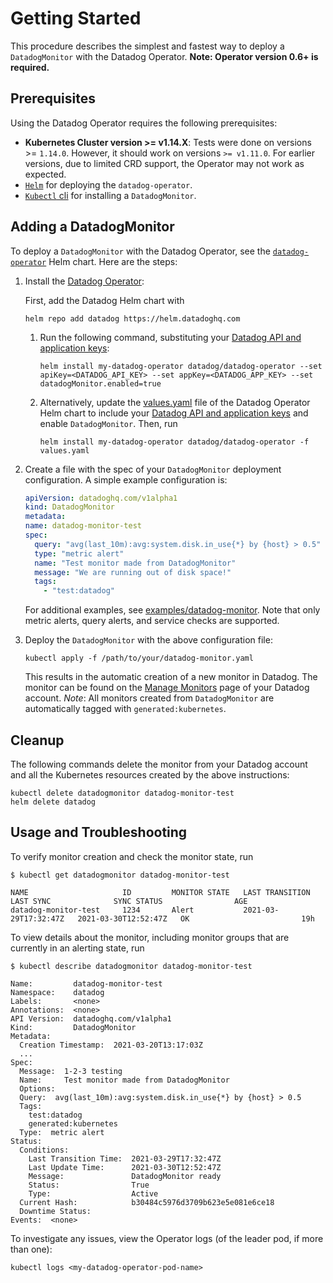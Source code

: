 # Getting Started

This procedure describes the simplest and fastest way to deploy a `DatadogMonitor` with the Datadog Operator. **Note: Operator version 0.6+ is required.**

## Prerequisites

Using the Datadog Operator requires the following prerequisites:

- **Kubernetes Cluster version >= v1.14.X**: Tests were done on versions >= `1.14.0`. However, it should work on versions `>= v1.11.0`. For earlier versions, due to limited CRD support, the Operator may not work as expected.
- [`Helm`][1] for deploying the `datadog-operator`.
- [`Kubectl` cli][2] for installing a `DatadogMonitor`.

## Adding a DatadogMonitor

To deploy a `DatadogMonitor` with the Datadog Operator, see the [`datadog-operator`][3] Helm chart.
Here are the steps:

1. Install the [Datadog Operator][4]:

   First, add the Datadog Helm chart with

    ```shell
    helm repo add datadog https://helm.datadoghq.com
    ```

    1. Run the following command, substituting your [Datadog API and application keys][5]:

        ```shell
        helm install my-datadog-operator datadog/datadog-operator --set apiKey=<DATADOG_API_KEY> --set appKey=<DATADOG_APP_KEY> --set datadogMonitor.enabled=true
        ```

    1. Alternatively, update the [values.yaml][6] file of the Datadog Operator Helm chart to include your [Datadog API and application keys][5] and enable `DatadogMonitor`.
       Then, run

        ```shell
        helm install my-datadog-operator datadog/datadog-operator -f values.yaml
        ```

1. Create a file with the spec of your `DatadogMonitor` deployment configuration. A simple example configuration is:

    ```yaml
    apiVersion: datadoghq.com/v1alpha1
    kind: DatadogMonitor
    metadata:
    name: datadog-monitor-test
    spec:
      query: "avg(last_10m):avg:system.disk.in_use{*} by {host} > 0.5"
      type: "metric alert"
      name: "Test monitor made from DatadogMonitor"
      message: "We are running out of disk space!"
      tags:
        - "test:datadog"
    ```

    For additional examples, see [examples/datadog-monitor](../examples/datadogmonitor). Note that only metric alerts, query alerts, and service checks are supported.

1. Deploy the `DatadogMonitor` with the above configuration file:

    ```shell
    kubectl apply -f /path/to/your/datadog-monitor.yaml
    ```

    This results in the automatic creation of a new monitor in Datadog. The monitor can be found on the [Manage Monitors][7] page of your Datadog account.
    *Note*: All monitors created from `DatadogMonitor` are automatically tagged with `generated:kubernetes`.

## Cleanup

The following commands delete the monitor from your Datadog account and all the Kubernetes resources created by the above instructions:

```shell
kubectl delete datadogmonitor datadog-monitor-test
helm delete datadog
```

## Usage and Troubleshooting

To verify monitor creation and check the monitor state, run

```shell
$ kubectl get datadogmonitor datadog-monitor-test

NAME                     ID         MONITOR STATE   LAST TRANSITION        LAST SYNC              SYNC STATUS                AGE
datadog-monitor-test     1234       Alert           2021-03-29T17:32:47Z   2021-03-30T12:52:47Z   OK                         19h
```

To view details about the monitor, including monitor groups that are currently in an alerting state, run

```shell
$ kubectl describe datadogmonitor datadog-monitor-test

Name:         datadog-monitor-test
Namespace:    datadog
Labels:       <none>
Annotations:  <none>
API Version:  datadoghq.com/v1alpha1
Kind:         DatadogMonitor
Metadata:
  Creation Timestamp:  2021-03-20T13:17:03Z
  ...
Spec:
  Message:  1-2-3 testing
  Name:     Test monitor made from DatadogMonitor
  Options:
  Query:  avg(last_10m):avg:system.disk.in_use{*} by {host} > 0.5
  Tags:
    test:datadog
    generated:kubernetes
  Type:  metric alert
Status:
  Conditions:
    Last Transition Time:  2021-03-29T17:32:47Z
    Last Update Time:      2021-03-30T12:52:47Z
    Message:               DatadogMonitor ready
    Status:                True
    Type:                  Active
  Current Hash:            b30484c5976d3709b623e5e081e6ce18
  Downtime Status:
Events:  <none>
```

To investigate any issues, view the Operator logs (of the leader pod, if more than one):

```shell
kubectl logs <my-datadog-operator-pod-name>
```


[1]: https://helm.sh
[2]: https://kubernetes.io/docs/tasks/tools/install-kubectl/
[3]: https://github.com/DataDog/helm-charts/tree/master/charts/datadog-operator
[4]: https://artifacthub.io/packages/helm/datadog/datadog-operator
[5]: https://app.datadoghq.com/account/settings#api
[6]: https://github.com/DataDog/helm-charts/blob/master/charts/datadog-operator/values.yaml
[7]: https://app.datadoghq.com/monitors/manage?q=tag%3A"generated%3Akubernetes"
